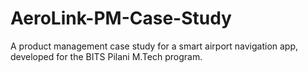 # AeroLink-PM-Case-Study
A product management case study for a smart airport navigation app, developed for the BITS Pilani M.Tech program.
